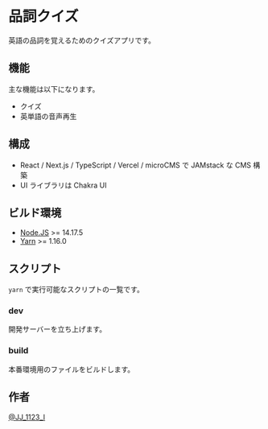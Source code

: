 # 品詞クイズ

英語の品詞を覚えるためのクイズアプリです。

## 機能

主な機能は以下になります。

- クイズ
- 英単語の音声再生

## 構成

- React / Next.js / TypeScript / Vercel / microCMS で JAMstack な CMS 構築
- UI ライブラリは Chakra UI

## ビルド環境

- [Node.JS](https://nodejs.org) >= 14.17.5
- [Yarn](https://yarnpkg.com) >= 1.16.0

## スクリプト

`yarn` で実行可能なスクリプトの一覧です。

### dev

開発サーバーを立ち上げます。

### build

本番環境用のファイルをビルドします。

## 作者

[@JJ_1123_I](https://twitter.com/JJ_1123_I)
